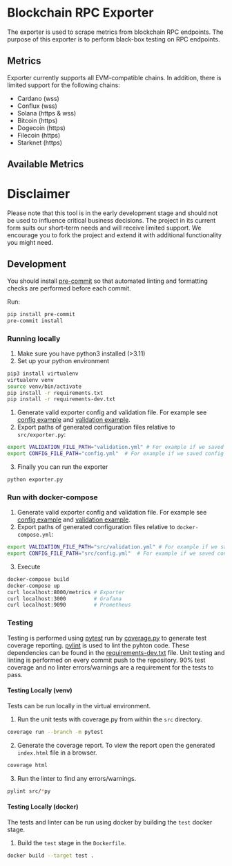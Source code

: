 # Blockchain RPC Exporter
The exporter is used to scrape metrics from blockchain RPC endpoints. The purpose of this exporter is to perform black-box testing on RPC endpoints.
## Metrics
Exporter currently supports all EVM-compatible chains. In addition, there is limited support for the following chains:
- Cardano (wss)
- Conflux (wss)
- Solana (https & wss)
- Bitcoin (https)
- Dogecoin (https)
- Filecoin (https)
- Starknet (https)

## Available Metrics

# Disclaimer
Please note that this tool is in the early development stage and should not be used to influence critical business decisions.
The project in its current form suits our short-term needs and will receive limited support. We encourage you to fork the project and extend it with additional functionality you might need.

## Development
You should install [pre-commit](https://pre-commit.com/) so that automated linting and formatting checks are performed before each commit.

Run:
```bash
pip install pre-commit
pre-commit install
```
### Running locally
1. Make sure you have python3 installed (>3.11)
2. Set up your python environment
```bash
pip3 install virtualenv
virtualenv venv
source venv/bin/activate
pip install -r requirements.txt
pip install -r requirements-dev.txt
```
1. Generate valid exporter config and validation file. For example see [config example](config/exporter_example/config.yml) and [validation example](config/exporter_example/validation.yml).
2. Export paths of generated configuration files relative to `src/exporter.py`:
```bash
export VALIDATION_FILE_PATH="validation.yml" # For example if we saved validation config file in src/validation.yml
export CONFIG_FILE_PATH="config.yml"  # For example if we saved config file in src/config.yml
```
3. Finally you can run the exporter
```bash
python exporter.py
```
### Run with docker-compose
1. Generate valid exporter config and validation file. For example see [config example](config/exporter_example/config.yml) and [validation example](config/exporter_example/validation.yml).
2. Export paths of generated configuration files relative to `docker-compose.yml`:
```bash
export VALIDATION_FILE_PATH="src/validation.yml" # For example if we saved validation config file in src/validation.yml
export CONFIG_FILE_PATH="src/config.yml"  # For example if we saved config file in src/config.yml
```
3. Execute
```bash
docker-compose build
docker-compose up
curl localhost:8000/metrics # Exporter
curl localhost:3000         # Grafana
curl localhost:9090         # Prometheus
```

### Testing
Testing is performed using [pytest](https://docs.pytest.org/) run by [coverage.py](https://coverage.readthedocs.io/) to generate test coverage reporting.
[pylint](https://pylint.readthedocs.io/) is used to lint the pyhton code.
These dependencies can be found in the [requirements-dev.txt](requirements-dev.txt) file. Unit testing and linting is performed on every commit push to the repository. 90% test coverage and no linter errors/warnings are a requirement for the tests to pass.

#### Testing Locally (venv)
Tests can be run locally in the virtual environment.
1. Run the unit tests with coverage.py from within the `src` directory.
```bash
coverage run --branch -m pytest
```
2. Generate the coverage report. To view the report open the generated `index.html` file in a browser.
```bash
coverage html
```
3. Run the linter to find any errors/warnings.
```bash
pylint src/*py
```

#### Testing Locally (docker)
The tests and linter can be run using docker by building the `test` docker stage.
1. Build the `test` stage in the `Dockerfile`.
```bash
docker build --target test .
```
